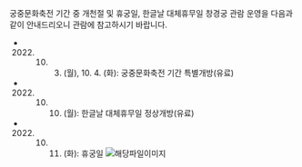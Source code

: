 궁중문화축전 기간 중 개천절 및 휴궁일, 한글날 대체휴무일 창경궁 관람 운영을 다음과 같이 안내드리오니 관람에 참고하시기 바랍니다.

- 2022. 10. 3. (월), 10. 4. (화): 궁중문화축전 기간 특별개방(유료)
- 2022. 10. 10. (월): 한글날 대체휴무일 정상개방(유료)
- 2022. 10. 11. (화): 휴궁일 ![해당파일이미지](https://cgg.cha.go.kr/agapp/cmm/fms/getImage.do?atchFileId=FILE_000000000137897&fileSn=1)